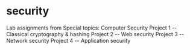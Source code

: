 # security
Lab assignments from Special topics: Computer Security
Project 1 -- Classical cryptography & hashing
Project 2 -- Web security
Project 3 -- Network security
Project 4 -- Application security
